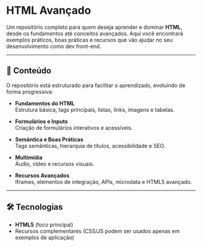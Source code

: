 # HTML Avançado  

Um repositório completo para quem deseja aprender e dominar **HTML**, desde os fundamentos até conceitos avançados. Aqui você encontrará exemplos práticos, boas práticas e recursos que vão ajudar no seu desenvolvimento como dev front-end.  

---

## 🚀 Conteúdo  

O repositório está estruturado para facilitar o aprendizado, evoluindo de forma progressiva:  

- **Fundamentos do HTML**  
  Estrutura básica, tags principais, listas, links, imagens e tabelas.  

- **Formulários e Inputs**  
  Criação de formulários interativos e acessíveis.  

- **Semântica e Boas Práticas**  
  Tags semânticas, hierarquia de títulos, acessibilidade e SEO.  

- **Multimídia**  
  Áudio, vídeo e recursos visuais.  

- **Recursos Avançados**  
  Iframes, elementos de integração, APIs, microdata e HTML5 avançado.  

---

## 🛠️ Tecnologias  

- **HTML5** (foco principal)  
- Recursos complementares (CSS/JS podem ser usados apenas em exemplos de aplicação)
